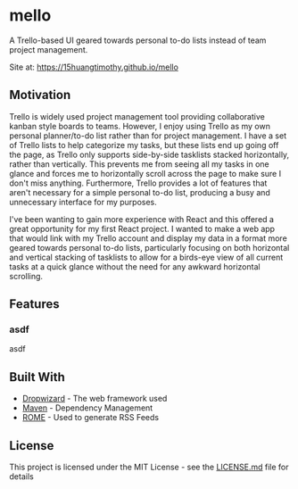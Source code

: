 # mello

A Trello-based UI geared towards personal to-do lists instead of team project management.

Site at: https://15huangtimothy.github.io/mello

## Motivation

Trello is widely used project management tool providing collaborative kanban style boards to teams. However, I enjoy using Trello as my own personal planner/to-do list rather than for project management. I have a set of Trello lists to help categorize my tasks, but these lists end up going off the page, as Trello only supports side-by-side tasklists stacked horizontally, rather than vertically. This prevents me from seeing all my tasks in one glance and forces me to horizontally scroll across the page to make sure I don't miss anything. Furthermore, Trello provides a lot of features that aren't necessary for a simple personal to-do list, producing a busy and unnecessary interface for my purposes.

I've been wanting to gain more experience with React and this offered a great opportunity for my first React project. I wanted to make a web app that would link with my Trello account and display my data in a format more geared towards personal to-do lists, particularly focusing on both horizontal and vertical stacking of tasklists to allow for a birds-eye view of all current tasks at a quick glance without the need for any awkward horizontal scrolling.


## Features

### asdf

asdf

## Built With

* [Dropwizard](http://www.dropwizard.io/1.0.2/docs/) - The web framework used
* [Maven](https://maven.apache.org/) - Dependency Management
* [ROME](https://rometools.github.io/rome/) - Used to generate RSS Feeds

## License

This project is licensed under the MIT License - see the [LICENSE.md](LICENSE.md) file for details

